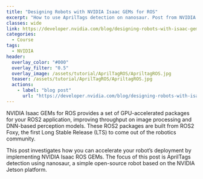 ```yaml
---
title: "Designing Robots with NVIDIA Isaac GEMs for ROS"
excerpt: "How to use AprilTags detection on nanosaur. Post from NVIDIA Developer blog."
classes: wide
link: https://developer.nvidia.com/blog/designing-robots-with-isaac-gems-for-ros/
categories:
  - Course
tags:
  - NVIDIA
header:
  overlay_color: "#000"
  overlay_filter: "0.5"
  overlay_image: /assets/tutorial/AprilTagROS/ApriltagROS.jpg
  teaser: /assets/tutorial/AprilTagROS/ApriltagROS.jpg
  actions:
    - label: "blog post"
      url: "https://developer.nvidia.com/blog/designing-robots-with-isaac-gems-for-ros/"
---
```


NVIDIA Isaac GEMs for ROS provides a set of GPU-accelerated packages for your ROS2 application, improving throughput on image processing and DNN-based perception models. These ROS2 packages are built from ROS2 Foxy, the first Long Stable Release (LTS) to come out of the robotics community.

This post investigates how you can accelerate your robot’s deployment by implementing NVIDIA Isaac ROS GEMs. The focus of this post is AprilTags detection using nanosaur, a simple open-source robot based on the NVIDIA Jetson platform.
